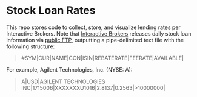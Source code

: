 # Stock Loan Rates
This repo stores code to collect, store, and visualize lending rates per Interactive Brokers. Note that [Interactive Brokers](https://www.interactivebrokers.com) releases daily stock loan information via [public FTP](https://web.archive.org/web/20220818143558/https://ibkr.info/article/2024), outputting a pipe-delimited text file with the following structure:

> #SYM|CUR|NAME|CON|ISIN|REBATERATE|FEERATE|AVAILABLE| 

For example, Agilent Technologies, Inc. (NYSE: A):
> A|USD|AGILENT TECHNOLOGIES INC|1715006|XXXXXXXU1016|2.8137|0.2563|>10000000|
